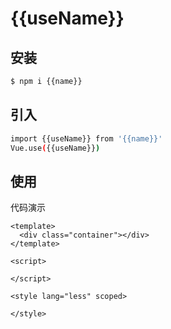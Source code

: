 # {{useName}}

## 安装

```bash
$ npm i {{name}}
```

## 引入

```bash
import {{useName}} from '{{name}}'
Vue.use({{useName}})
```

## 使用

代码演示

<template>
  <code-box title="基础用法" description="">
    <div class="container"></div>
  </code-box>
</template>

<script>

export default {
  data () {
    return {}
  },
  mounted () {},
  methods: {}
}
</script>

<style lang="less" scoped>
.container {}
</style>

<!-- 代码片段 -->

```vue
<template>
  <div class="container"></div>
</template>

<script>

</script>

<style lang="less" scoped>

</style>
```


<!-- ## API -->

